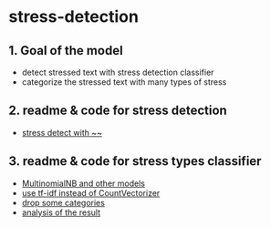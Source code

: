 # stress-detection

## 1. Goal of the model
* detect stressed text with stress detection classifier
* categorize the stressed text with many types of stress

## 2. readme & code for stress detection 
* [stress detect with ~~]()

## 3. readme & code for stress types classifier
* [MultinomialNB and other models](https://github.com/Haeun-Y/stress-detection/blob/main/stress-categorization/MultinomialNB%2C_RandomFroest%2C_SVM%2C_KNN_.ipynb)
* [use tf-idf instead of CountVectorizer](https://github.com/Haeun-Y/stress-detection/blob/main/stress-categorization/tf_idf%2C_Logistic_Legression.ipynb)
* [drop some categories](https://github.com/Haeun-Y/stress-detection/blob/main/stress-categorization/drop_categories.ipynb)
* [analysis of the result](https://github.com/Haeun-Y/stress-detection/tree/main/stress-detection-word)
